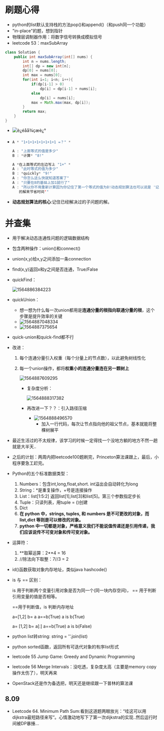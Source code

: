 # 刷题心得

- python的list默认支持栈的方法pop()和append()（和push同一个功能）
- "in-place"的题，想到指针
- 物理层调制器作用：将数字信号转换成模拟信号
- leetcode 53：maxSubArray

```java
class Solution {
    public int maxSubArray(int[] nums) {
        int n = nums.length;
        int[] dp = new int[n];
        dp[0] = nums[0];
        int max = nums[0];
        for(int i=1; i<n; i++){
            if(dp[i-1] > 0)
                dp[i] = dp[i-1] + nums[i];
            else
                dp[i] = nums[i];
            max = Math.max(max, dp[i]);
        }
        return max;
    }
}
```

- ![è¿éåå¾çæè¿°](https://img-blog.csdn.net/20170715202503459?watermark/2/text/aHR0cDovL2Jsb2cuY3Nkbi5uZXQvdTAxMzMwOTg3MA==/font/5a6L5L2T/fontsize/400/fill/I0JBQkFCMA==/dissolve/70/gravity/SouthEast)

- ```java
  A * "1+1+1+1+1+1+1+1 =？" *
  
  A : "上面等式的值是多少"
  B : *计算* "8!"
  
  A *在上面等式的左边写上 "1+" *
  A : "此时等式的值为多少"
  B : *quickly* "9!"
  A : "你怎么这么快就知道答案了"
  A : "只要在8的基础上加1就行了"
  A : "所以你不用重新计算因为你记住了第一个等式的值为8!动态规划算法也可以说是 '记住求过
     的解来节省时间'"
  ```

- **动态规划算法的核心**:记住已经解决过的子问题的解。

# 并查集

- 用于解决动态连通性问题的逻辑数据结构

- 包含两种操作：union()和connect()

- union(x,y)给x,y之间添加一条connection

- find(x,y)返回x和y之间是否连通，True/False

- quickFind：

  ![1564886384223](C:\Users\10421\AppData\Roaming\Typora\typora-user-images\1564886384223.png)

- quickUnion：

  - 想一想为什么每一次union都用是**连通分量的根指向联通分量的根**，这个步骤是提升效率的关键
  - ![1564887048334](C:\Users\10421\AppData\Roaming\Typora\typora-user-images\1564887048334.png)
  - ![1564887375654](C:\Users\10421\AppData\Roaming\Typora\typora-user-images\1564887375654.png)

- quick-union和quick-find都不行

- 改进：

  1. 每个连通分量引入权重（每个分量上的节点数），以此避免树线性化

  2. 每一个union操作，都将**权重小的连通分量连在另一颗树上**

     ![1564887609295](C:\Users\10421\AppData\Roaming\Typora\typora-user-images\1564887609295.png)

     - 复杂度分析：

       ![1564888317382](C:\Users\10421\AppData\Roaming\Typora\typora-user-images\1564888317382.png)

     - 再改进一下？？：引入路径压缩

       - ![1564888496570](C:\Users\10421\AppData\Roaming\Typora\typora-user-images\1564888496570.png)
         - 加入一行代码，每次让节点指向他的祖父节点，基本就能将整棵树展平



- 最近生活过的不太规律，该学习的时候一定得找一个没地方躺的地方不然一趟就是大半天..
- 之后的计划：两周内把leetcode100题刷完，Princeton算法课跟上，最后，小程序要急工赶完。



- Python的五个标准数据类型：

  1. Numbers：包含int,long,float,short. int溢出会自动转化为long
  2. String：*是重复操作，+号是连接操作
  3. List：list[1:5:2] 返回list[1],list[3]和list[5]。第三个参数指定步长
  4. Tuple：只读列表，用tuple = ()创建
  5. Dict
  6. **在 python 中，strings, tuples, 和 numbers 是不可更改的对象，而 list,dict 等则是可以修改的对象。**
  7. **python 中一切都是对象，严格意义我们不能说值传递还是引用传递，我们应该说传不可变对象和传可变对象。**

- 运算符：

  1. $**$取幂运算：2**4 = 16
  2. //除法向下取整：7//3 = 2

- id()函数获取对象内存地址，类似java hashcode()

- is 与 == 区别：

  is 用于判断两个变量引用对象是否为同一个(同一块内存空间)， == 用于判断引用变量的值是否相等。

  ==用于判断值，is 判断内存地址

  a=[1,2]  b= a   a==b(True) a is b(True)

  a= [1,2] b= a[:]  a==b(True)  a is b(False)

- python list转string: 
        string = ''.join(list)

- python sorted函数，返回所有可迭代对象的有序list形式





- leetcode 55 Jump Game: Greedy and Dynamic Programming
- leetcode 56 Merge Intervals：没吃透，复杂度太高（主要是memory copy操作太伤了），明天再来
- OpenStack还是作为备选把，明天还是继续跟一下普林的算法课



## 8.09

- Leetcode 64. Minimum Path Sum:看到这道题两眼放光：“哇这可以用dijkstra最短路径来写”。心情激动地写下了第一次dijkstra的实现..然后运行时间被DP暴捶...